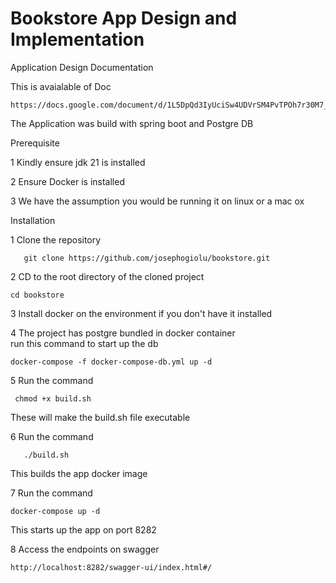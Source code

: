 # Bookstore App Design and Implementation 

Application Design Documentation 

This is avaialable of Doc 

    https://docs.google.com/document/d/1L5DpQd3IyUciSw4UDVrSM4PvTPOh7r30M7_cKiz4IuU/edit

    

The Application was build with spring boot and Postgre DB


Prerequisite

1 Kindly ensure jdk 21 is installed

2 Ensure Docker is installed

3 We have the assumption you would be running it on linux or a mac ox


Installation 


1 Clone the repository 

       git clone https://github.com/josephogiolu/bookstore.git

2 CD to the root directory of the cloned project

    cd bookstore

3 Install docker on the environment if you don't have it installed 

4 The project has postgre bundled in docker container  
  run this command to start up the  db  
  
    docker-compose -f docker-compose-db.yml up -d
    

5 Run the command 

     chmod +x build.sh  
     
 These will make the build.sh file executable 

6 Run the command

       ./build.sh 
       
  This builds the app docker image

7 Run  the command

    docker-compose up -d 
   
This starts up the app on port 8282
  
8 Access the endpoints on swagger 

    http://localhost:8282/swagger-ui/index.html#/
  




